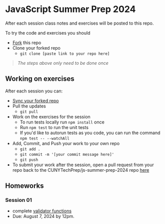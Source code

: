 # JavaScript Summer Prep 2024

After each session class notes and exercises will be posted to this repo.

To try the code and exercises you should

- [Fork](https://github.com/CUNYTechPrep/js-summer-prep-2024/fork) this repo
- Clone your forked repo
  - `git clone [paste link to your repo here]`

> _The steps above only need to be done once_

## Working on exercises

After each session you can:

- [Sync your forked repo](https://docs.github.com/en/pull-requests/collaborating-with-pull-requests/working-with-forks/syncing-a-fork)
- Pull the updates
  - `git pull`
- Work on the exercises for the session
  - To run tests locally run `npm install` once
  - Run `npm test` to run the unit tests
  - If you'd like to autorun tests as you code, you can run the command `npm test -- --watchAll`
- Add, Commit, and Push your work to your own repo
  - `git add .`
  - `git commit -m '[your commit message here]'`
  - `git push`
- To submit your work after the session, open a pull request from your repo back to the CUNYTechPrep/js-summer-prep-2024 repo [here](https://github.com/CUNYTechPrep/js-summer-prep-2024/compare)

## Homeworks

### Session 01

- complete [validator functions](session-01/validators.js)
- Due: August 7, 2024 by 12pm.
